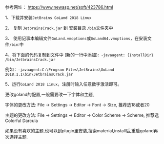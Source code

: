 参考网址： https://www.newasp.net/soft/423786.html

1、下载并安装```JetBrains GoLand 2018 Linux```

2、 复制 ```JetbrainsCrack.jar``` 到 安装目录 ```/bin```文件夹中

3、 使用记事本编辑文件```GoLand.vmoptions```或```GoLand64.vmoptions```，在安装文件```/bin```:中

4、将下面的代码复制到文件中 (新的一行中添加):``` -javaagent: {InstallDir} /bin/JetbrainsCrack.jar```

例如：```-javaagent:C:\Program Files\JetBrains\GoLand 2018.1.1\bin\JetbrainsCrack.jar```

5、运行```GoLand 2018 Linux```，注册时输入任意数字激活即可。

更改goland的配置,一般需要改一下字体和主题,

字体的更改方法: File -> Settings -> Editor -> Font -> Size, 推荐选18或者20

主题的更改方法: File -> Settings -> Editor -> Color Scheme -> Scheme, 推荐选Colorful Darcula

如果没有喜欢的主题,也可以到plugin里安装,搜索material,install后,重启goland再次选择主题.